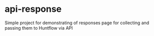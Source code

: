 # api-response
Simple project for demonstrating of responses page for collecting and passing them to Huntflow via API
